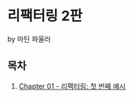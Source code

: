 # 리팩터링 2판
by 마틴 파울러

## 목차
1. [Chapter 01 - 리팩터링: 첫 번째 예시](src/main/kotlin/monster/monkeyking/chapter01/README.md)
